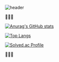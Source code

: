 ![header](https://capsule-render.vercel.app/api?type=waving&color=auto&height=300&section=header&text=Thanks&desc=^_^&fontSize=90&animation=twinkling)

:hatching_chick::hatched_chick::baby_chick:

[![Anurag's GitHub stats](https://github-readme-stats.vercel.app/api?username=kimmhyeon)](https://github.com/kimmhyeon/github-readme-stats)


[![Top Langs](https://github-readme-stats.vercel.app/api/top-langs/?username=kimmhyeon&layout=compact)](https://github.com/kimmhyeon/github-readme-stats)


[![Solved.ac Profile](http://mazassumnida.wtf/api/v2/generate_badge?boj=kimmhyeon)](https://solved.ac/kimmhyeon/)


:hatching_chick::hatched_chick::baby_chick:
<!---
- 👋 Hi, I’m @kimmhyeon
- 👀 I’m interested in ...
- 🌱 I’m currently learning ...
- 💞️ I’m looking to collaborate on ...
- 📫 How to reach me ...

kimmhyeon/kimmhyeon is a ✨ special ✨ repository because its `README.md` (this file) appears on your GitHub profile.
You can click the Preview link to take a look at your changes.
--->
